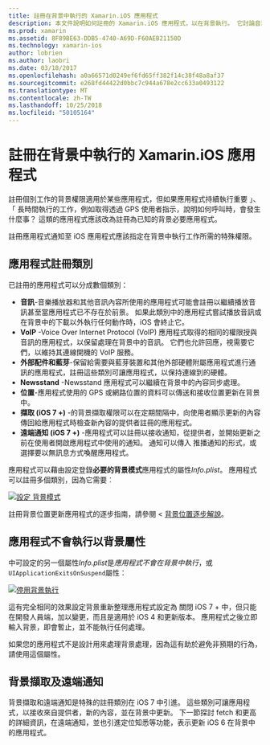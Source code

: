 ```yaml
---
title: 註冊在背景中執行的 Xamarin.iOS 應用程式
description: 本文件說明如何註冊的 Xamarin.iOS 應用程式，以在背景執行。 它討論音訊應用程式、 VoIP 應用程式、 外部的附屬應用程式和藍芽、 等等。
ms.prod: xamarin
ms.assetid: 8F89BE63-DDB5-4740-A69D-F60AEB21150D
ms.technology: xamarin-ios
author: lobrien
ms.author: laobri
ms.date: 03/18/2017
ms.openlocfilehash: a0a66571d0249ef6fd65ff382f14c38f48a8af37
ms.sourcegitcommit: e268fd44422d0bbc7c944a678e2cc633a0493122
ms.translationtype: MT
ms.contentlocale: zh-TW
ms.lasthandoff: 10/25/2018
ms.locfileid: "50105164"
---
```

# <a name="registering-xamarinios-apps-to-run-in-the-background"></a>註冊在背景中執行的 Xamarin.iOS 應用程式

註冊個別工作的背景權限適用於某些應用程式，但如果應用程式持續執行重要 」、 「 長時間執行的工作，例如取得透過 GPS 使用者指示，說明如何呼叫時，會發生什麼事？ 這類的應用程式應該改為註冊為已知的背景必要應用程式。

註冊應用程式通知至 iOS 應用程式應該指定在背景中執行工作所需的特殊權限。

## <a name="application-registration-categories"></a>應用程式註冊類別

已註冊的應用程式可以分成數個類別：

-  **音訊**-音樂播放器和其他音訊內容所使用的應用程式可能會註冊以繼續播放音訊甚至當應用程式已不存在於前景。 如果此類別中的應用程式嘗試播放音訊或在背景中的下載以外執行任何動作時，iOS 會終止它。
-  **VoIP** -Voice Over Internet Protocol (VoIP) 應用程式取得的相同的權限授與音訊的應用程式，以保留處理在背景中的音訊。 它們也允許回應，視需要它們，以維持其連線開機的 VoIP 服務。
-  **外部配件和藍芽**-保留給需要與藍芽裝置和其他外部硬體附屬應用程式進行通訊的應用程式，註冊這些類別可讓應用程式，以保持連線到的硬體。
-  **Newsstand** -Newsstand 應用程式可以繼續在背景中的內容同步處理。
-  **位置**-應用程式使用的 GPS 或網路位置的資料可以傳送和接收位置更新在背景中。
-  **擷取 (iOS 7 +)** -的背景擷取權限可以在定期間隔中，向使用者顯示更新的內容傳回給應用程式時檢查新內容的提供者註冊的應用程式。
-  **遠端通知 (iOS 7 +)** -應用程式可以註冊以接收通知，從提供者，並開始更新之前在使用者開啟應用程式中使用的通知。 通知可以傳入 推播通知的形式，或選擇要以無訊息方式喚醒應用程式。


應用程式可以藉由設定登錄**必要的背景模式**應用程式的屬性*Info.plist*。 應用程式可以註冊多個類別，因為它需要︰

 [![](registering-applications-to-run-in-background-images/bgmodes.png "設定 背景模式")](registering-applications-to-run-in-background-images/bgmodes.png#lightbox)

註冊背景位置更新應用程式的逐步指南，請參閱 <<c0> [ 背景位置逐步解說](~/ios/app-fundamentals/backgrounding/ios-backgrounding-walkthroughs/location-walkthrough.md)。

## <a name="application-does-not-run-in-background-property"></a>應用程式不會執行以背景屬性

中可設定的另一個屬性*Info.plist*是*應用程式不會在背景中執行*，或`UIApplicationExitsOnSuspend`屬性：

 [![](registering-applications-to-run-in-background-images/plist.png "停用背景執行")](registering-applications-to-run-in-background-images/plist.png#lightbox)

這有完全相同的效果設定背景重新整理應用程式設定為 關閉 iOS 7 + 中，但只能在開發人員端，加以變更，而且是適用於 iOS 4 和更新版本。 應用程式之後立即輸入背景，即會暫止，並不能執行任何處理。

如果您的應用程式不是設計用來處理背景處理，因為這有助於避免非預期的行為，請使用這個屬性。

## <a name="background-fetch-and-remote-notifications"></a>背景擷取及遠端通知

背景擷取和遠端通知是特殊的註冊類別在 iOS 7 中引進。 這些類別可讓應用程式，以接收來自提供者，新的內容，並在背景中更新。 下一節探討 fetch 和更高的詳細資訊，在遠端通知，並也引進定位知悉等功能，表示更新 iOS 6 在背景中的應用程式。
